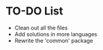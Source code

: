 # TO-DO List

* Clean out all the files
* Add solutions in more languages
* Rewrite the 'common' package